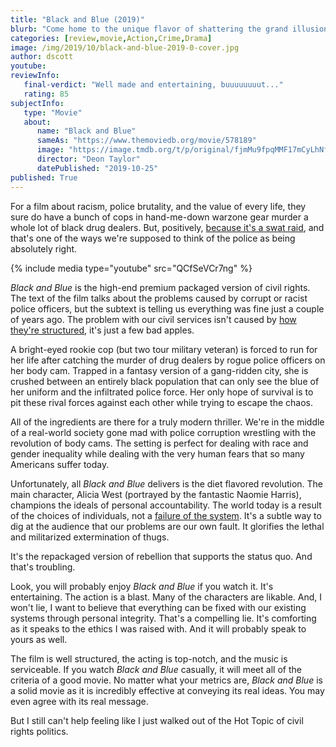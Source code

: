 ```yaml
---
title: "Black and Blue (2019)"
blurb: "Come home to the unique flavor of shattering the grand illusion."
categories: [review,movie,Action,Crime,Drama]
image: /img/2019/10/black-and-blue-2019-0-cover.jpg
author: dscott
youtube: 
reviewInfo:
   final-verdict: "Well made and entertaining, buuuuuuuut..."
   rating: 85
subjectInfo:
   type: "Movie"
   about:
      name: "Black and Blue"
      sameAs: "https://www.themoviedb.org/movie/578189"
      image: "https://image.tmdb.org/t/p/original/fjmMu9fpqMMF17mCyLhNfkagKB0.jpg"
      director: "Deon Taylor"
      datePublished: "2019-10-25"
published: True
---
```



For a film about racism, police brutality, and the value of every life, they sure do have a bunch of cops in hand-me-down warzone gear murder a whole lot of black drug dealers. But, positively, [because it's a swat raid](https://www.youtube.com/watch?v=klo4HI7c_TM), and that's one of the ways we're supposed to think of the police as being absolutely right. 

{% include media type="youtube" src="QCfSeVCr7ng" %}

*Black and Blue* is the high-end premium packaged version of civil rights. The text of the film talks about the problems caused by corrupt or racist police officers, but the subtext is telling us everything was fine just a couple of years ago. The problem with our civil services isn't caused by [how they're structured](https://www.youtube.com/watch?v=KUdHIatS36A), it's just a few bad apples. 

A bright-eyed rookie cop (but two tour military veteran) is forced to run for her life after catching the murder of drug dealers by rogue police officers on her body cam. Trapped in a fantasy version of a gang-ridden city, she is crushed between an entirely black population that can only see the blue of her uniform and the infiltrated police force. Her only hope of survival is to pit these rival forces against each other while trying to escape the chaos.

All of the ingredients are there for a truly modern thriller. We're in the middle of a real-world society gone mad with police corruption wrestling with the revolution of body cams. The setting is perfect for dealing with race and gender inequality while dealing with the very human fears that so many Americans suffer today.

Unfortunately, all *Black and Blue* delivers is the diet flavored revolution. The main character, Alicia West (portrayed by the fantastic Naomie Harris), champions the ideals of personal accountability. The world today is a result of the choices of individuals, not a [failure of the system](https://www.youtube.com/watch?v=zaD84DTGULo). It's a subtle way to dig at the audience that our problems are our own fault. It glorifies the lethal and militarized extermination of thugs.

It's the repackaged version of rebellion that supports the status quo. And that's troubling. 

Look, you will probably enjoy *Black and Blue* if you watch it. It's entertaining. The action is a blast. Many of the characters are likable. And, I won't lie, I want to believe that everything can be fixed with our existing systems through personal integrity. That's a compelling lie. It's comforting as it speaks to the ethics I was raised with. And it will probably speak to yours as well. 

The film is well structured, the acting is top-notch, and the music is serviceable. If you watch *Black and Blue* casually, it will meet all of the criteria of a good movie. No matter what your metrics are, *Black and Blue* is a solid movie as it is incredibly effective at conveying its real ideas. You may even agree with its real message.

But I still can't help feeling like I just walked out of the Hot Topic of civil rights politics.